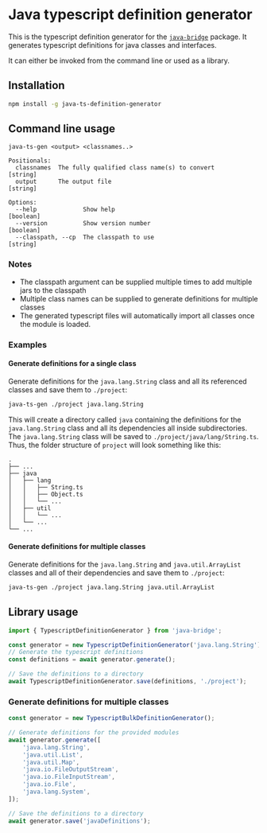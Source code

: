 # Java typescript definition generator

This is the typescript definition generator for the [`java-bridge`](https://github.com/MarkusJx/node-java-bridge) package.
It generates typescript definitions for java classes and interfaces.

It can either be invoked from the command line or used as a library.

## Installation

```bash
npm install -g java-ts-definition-generator
```

## Command line usage

```
java-ts-gen <output> <classnames..>

Positionals:
  classnames  The fully qualified class name(s) to convert              [string]
  output      The output file                                           [string]

Options:
  --help             Show help                                         [boolean]
  --version          Show version number                               [boolean]
  --classpath, --cp  The classpath to use                               [string]
```

### Notes

-   The classpath argument can be supplied multiple times to add multiple jars to the classpath
-   Multiple class names can be supplied to generate definitions for multiple classes
-   The generated typescript files will automatically import all classes once the module is loaded.

### Examples

#### Generate definitions for a single class

Generate definitions for the `java.lang.String` class and all its referenced classes and save them to `./project`:

```bash
java-ts-gen ./project java.lang.String
```

This will create a directory called `java` containing the definitions for the `java.lang.String` class and all its
dependencies all inside subdirectories. The `java.lang.String` class will be saved to `./project/java/lang/String.ts`.
Thus, the folder structure of `project` will look something like this:

```
.
├── ...
├── java
│   ├── lang
│   │   ├── String.ts
│   │   ├── Object.ts
│   │   └── ...
│   ├── util
│   │   └── ...
│   └── ...
└── ...
```

#### Generate definitions for multiple classes

Generate definitions for the `java.lang.String` and `java.util.ArrayList` classes and all of their dependencies
and save them to `./project`:

```bash
java-ts-gen ./project java.lang.String java.util.ArrayList
```

## Library usage

```ts
import { TypescriptDefinitionGenerator } from 'java-bridge';

const generator = new TypescriptDefinitionGenerator('java.lang.String');
// Generate the typescript definitions
const definitions = await generator.generate();

// Save the definitions to a directory
await TypescriptDefinitionGenerator.save(definitions, './project');
```

### Generate definitions for multiple classes

```ts
const generator = new TypescriptBulkDefinitionGenerator();

// Generate definitions for the provided modules
await generator.generate([
    'java.lang.String',
    'java.util.List',
    'java.util.Map',
    'java.io.FileOutputStream',
    'java.io.FileInputStream',
    'java.io.File',
    'java.lang.System',
]);

// Save the definitions to a directory
await generator.save('javaDefinitions');
```
